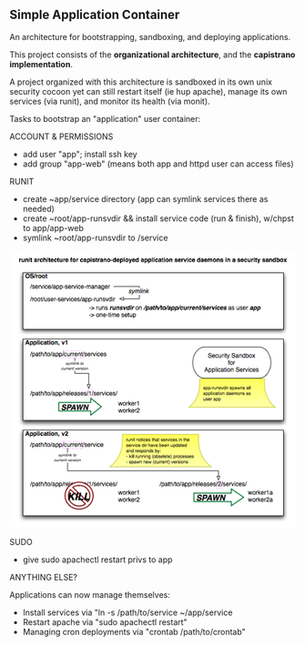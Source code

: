 Simple Application Container
-------------------------

An architecture for bootstrapping, sandboxing, and deploying applications.

This project consists of the **organizational architecture**, and the **capistrano implementation**.

A project organized with this architecture is sandboxed in its own unix security cocoon yet can still restart itself (ie hup apache), manage its own services (via runit), and monitor its health (via monit).

Tasks to bootstrap an "application" user container:

ACCOUNT & PERMISSIONS

- add user "app"; install ssh key
- add group "app-web"
  (means both app and httpd user can access files)

RUNIT

- create ~app/service directory (app can symlink services there as needed)
- create ~root/app-runsvdir && install service code (run & finish), w/chpst to app/app-web
- symlink ~root/app-runsvdir to /service

![runit service architecture](http://github.com/apinstein/simple-app-container/raw/master/rendered/runit-architecture.png)

SUDO

- give sudo apachectl restart privs to app

ANYTHING ELSE?

Applications can now manage themselves:

- Install services via "ln -s /path/to/service ~/app/service
- Restart apache via "sudo apachectl restart"
- Managing cron deployments via "crontab /path/to/crontab"

